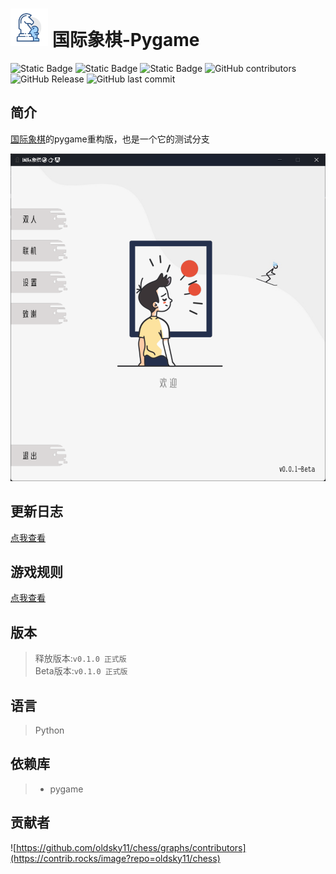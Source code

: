# <img src="resource/ui/icon.png" alt="icon" width="60"> 国际象棋-Pygame 
![Static Badge](https://img.shields.io/badge/%E8%AF%AD%E8%A8%80-python-blue?logo=python)
![Static Badge](https://img.shields.io/badge/%E5%BC%95%E6%93%8E-pygame-pink)
![Static Badge](https://img.shields.io/badge/license-MIT-purple)
![GitHub contributors](https://img.shields.io/github/contributors/oldsky11/chess?label=%E8%B4%A1%E7%8C%AE%E8%80%85)
![GitHub Release](https://img.shields.io/github/v/release/oldsky11/chess?display_name=release&label=%E6%9C%80%E6%96%B0%E5%8F%91%E5%B8%83)
![GitHub last commit](https://img.shields.io/github/last-commit/oldsky11/chess/pygame?label=%E4%B8%8A%E6%AC%A1%E6%8F%90%E4%BA%A4)


## 简介
[国际象棋](https://github.com/oldsky11/chess)的pygame重构版，也是一个它的测试分支

![内容图片](resource/example/1.png)

## 更新日志
[点我查看](https://github.com/oldsky11/chess/blob/pygame/CHANGELOG.md)

## 游戏规则
[点我查看](https://github.com/oldsky11/chess/blob/pygame/规则说明.md)

## 版本
>释放版本:`v0.1.0 正式版`  
>Beta版本:`v0.1.0 正式版`

## 语言
>Python

## 依赖库
>- pygame  

## 贡献者
![https://github.com/oldsky11/chess/graphs/contributors](https://contrib.rocks/image?repo=oldsky11/chess)
